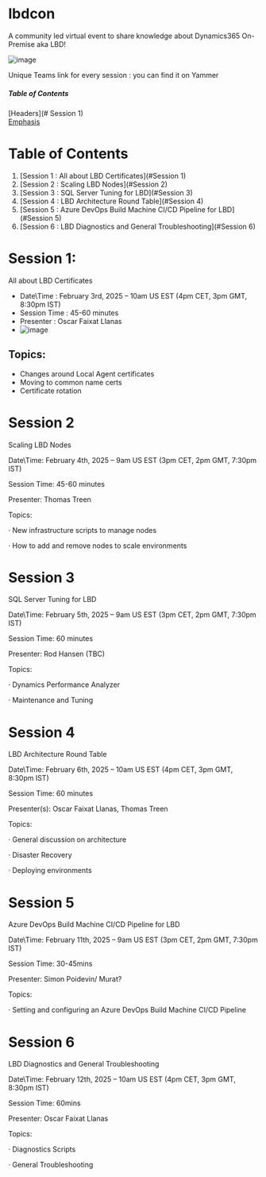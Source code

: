 # lbdcon
A community led virtual event to share knowledge about Dynamics365 On-Premise aka LBD!

![image](https://github.com/user-attachments/assets/b58a86f6-8044-468d-a4c9-854f7a6a6185)

Unique Teams link for every session : you can find it on Yammer

##### Table of Contents  
[Headers](# Session 1)  
[Emphasis](#emphasis)  


# Table of Contents
1. [Session 1 : All about LBD Certificates](#Session 1)
2. [Session 2 : Scaling LBD Nodes](#Session 2)
3. [Session 3 : SQL Server Tuning for LBD](#Session 3)
4. [Session 4 : LBD Architecture Round Table](#Session 4)
5. [Session 5 : Azure DevOps Build Machine CI/CD Pipeline for LBD](#Session 5)
6. [Session 6 : LBD Diagnostics and General Troubleshooting](#Session 6)

   
# Session 1: 
All about LBD Certificates

  * Date\Time : February 3rd, 2025 – 10am US EST (4pm CET, 3pm GMT, 8:30pm IST)
  * Session Time : 45-60 minutes
  * Presenter : Oscar Faixat Llanas
  * ![image](https://github.com/user-attachments/assets/791cefe5-1892-4819-bf3e-5eafe7bd6479)


## Topics:

* Changes around Local Agent certificates
* Moving to common name certs
* Certificate rotation

 

# Session 2
Scaling LBD Nodes

Date\Time: February 4th, 2025 – 9am US EST (3pm CET, 2pm GMT, 7:30pm IST)

Session Time: 45-60 minutes

Presenter: Thomas Treen

Topics:

·         New infrastructure scripts to manage nodes

·         How to add and remove nodes to scale environments

 

# Session 3
SQL Server Tuning for LBD

Date\Time: February 5th, 2025 – 9am US EST (3pm CET, 2pm GMT, 7:30pm IST)

Session Time: 60 minutes

Presenter: Rod Hansen (TBC)

Topics:

·         Dynamics Performance Analyzer

·         Maintenance and Tuning

 

# Session 4
LBD Architecture Round Table

Date\Time: February 6th, 2025 – 10am US EST (4pm CET, 3pm GMT, 8:30pm IST)

Session Time: 60 minutes

Presenter(s): Oscar Faixat Llanas, Thomas Treen

Topics:

·         General discussion on architecture

·         Disaster Recovery

·         Deploying environments

 

 

# Session 5
Azure DevOps Build Machine CI/CD Pipeline for LBD

Date\Time: February 11th, 2025 – 9am US EST (3pm CET, 2pm GMT, 7:30pm IST)

Session Time: 30-45mins

Presenter: Simon Poidevin/ Murat?

Topics:

·         Setting and configuring an Azure DevOps Build Machine CI/CD Pipeline

 

# Session 6
LBD Diagnostics and General Troubleshooting

Date\Time: February 12th, 2025 – 10am US EST (4pm CET, 3pm GMT, 8:30pm IST)

Session Time: 60mins

Presenter: Oscar Faixat Llanas

Topics:

·         Diagnostics Scripts

·         General Troubleshooting

 
